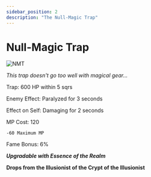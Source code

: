 ```yaml
---
sidebar_position: 2
description: "The Null-Magic Trap"
---
```


# Null-Magic Trap

![NMT](https://vwiki.valorserver.com/api/item/picture/null-magic%20trap)

<i>This trap doesn't go too well with magical gear...</i>

Trap: 600 HP within 5 sqrs

Enemy Effect: Paralyzed for 3 seconds

Effect on Self: Damaging for 2 seconds

MP Cost: 120

    -60 Maximum MP

Fame Bonus: 6%

***Upgradable with Essence of the Realm***

**Drops from the Illusionist of the Crypt of the Illusionist**
